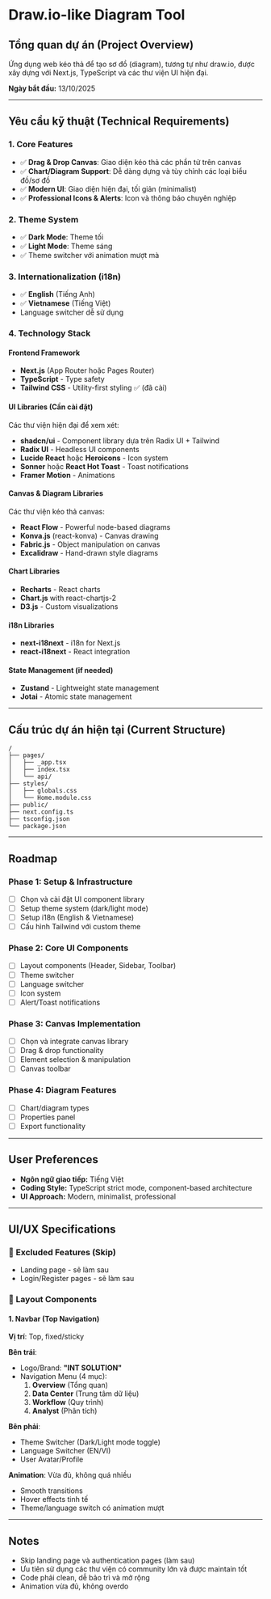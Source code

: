 # Draw.io-like Diagram Tool

## Tổng quan dự án (Project Overview)
Ứng dụng web kéo thả để tạo sơ đồ (diagram), tương tự như draw.io, được xây dựng với Next.js, TypeScript và các thư viện UI hiện đại.

**Ngày bắt đầu:** 13/10/2025

---

## Yêu cầu kỹ thuật (Technical Requirements)

### 1. Core Features
- ✅ **Drag & Drop Canvas**: Giao diện kéo thả các phần tử trên canvas
- ✅ **Chart/Diagram Support**: Dễ dàng dựng và tùy chỉnh các loại biểu đồ/sơ đồ
- ✅ **Modern UI**: Giao diện hiện đại, tối giản (minimalist)
- ✅ **Professional Icons & Alerts**: Icon và thông báo chuyên nghiệp

### 2. Theme System
- ✅ **Dark Mode**: Theme tối
- ✅ **Light Mode**: Theme sáng
- ✅ Theme switcher với animation mượt mà

### 3. Internationalization (i18n)
- ✅ **English** (Tiếng Anh)
- ✅ **Vietnamese** (Tiếng Việt)
- Language switcher dễ sử dụng

### 4. Technology Stack

#### Frontend Framework
- **Next.js** (App Router hoặc Pages Router)
- **TypeScript** - Type safety
- **Tailwind CSS** - Utility-first styling ✅ (đã cài)

#### UI Libraries (Cần cài đặt)
Các thư viện hiện đại để xem xét:
- **shadcn/ui** - Component library dựa trên Radix UI + Tailwind
- **Radix UI** - Headless UI components
- **Lucide React** hoặc **Heroicons** - Icon system
- **Sonner** hoặc **React Hot Toast** - Toast notifications
- **Framer Motion** - Animations

#### Canvas & Diagram Libraries
Các thư viện kéo thả canvas:
- **React Flow** - Powerful node-based diagrams
- **Konva.js** (react-konva) - Canvas drawing
- **Fabric.js** - Object manipulation on canvas
- **Excalidraw** - Hand-drawn style diagrams

#### Chart Libraries
- **Recharts** - React charts
- **Chart.js** with react-chartjs-2
- **D3.js** - Custom visualizations

#### i18n Libraries
- **next-i18next** - i18n for Next.js
- **react-i18next** - React integration

#### State Management (if needed)
- **Zustand** - Lightweight state management
- **Jotai** - Atomic state management

---

## Cấu trúc dự án hiện tại (Current Structure)

```
/
├── pages/
│   ├── _app.tsx
│   ├── index.tsx
│   └── api/
├── styles/
│   ├── globals.css
│   └── Home.module.css
├── public/
├── next.config.ts
├── tsconfig.json
└── package.json
```

---

## Roadmap

### Phase 1: Setup & Infrastructure
- [ ] Chọn và cài đặt UI component library
- [ ] Setup theme system (dark/light mode)
- [ ] Setup i18n (English & Vietnamese)
- [ ] Cấu hình Tailwind với custom theme

### Phase 2: Core UI Components
- [ ] Layout components (Header, Sidebar, Toolbar)
- [ ] Theme switcher
- [ ] Language switcher
- [ ] Icon system
- [ ] Alert/Toast notifications

### Phase 3: Canvas Implementation
- [ ] Chọn và integrate canvas library
- [ ] Drag & drop functionality
- [ ] Element selection & manipulation
- [ ] Canvas toolbar

### Phase 4: Diagram Features
- [ ] Chart/diagram types
- [ ] Properties panel
- [ ] Export functionality

---

## User Preferences
- **Ngôn ngữ giao tiếp:** Tiếng Việt
- **Coding Style:** TypeScript strict mode, component-based architecture
- **UI Approach:** Modern, minimalist, professional

---

## UI/UX Specifications

### 🚫 Excluded Features (Skip)
- Landing page - sẽ làm sau
- Login/Register pages - sẽ làm sau

### 📐 Layout Components

#### 1. Navbar (Top Navigation)
**Vị trí**: Top, fixed/sticky

**Bên trái**:
- Logo/Brand: **"INT SOLUTION"**
- Navigation Menu (4 mục):
  1. **Overview** (Tổng quan)
  2. **Data Center** (Trung tâm dữ liệu)
  3. **Workflow** (Quy trình)
  4. **Analyst** (Phân tích)

**Bên phải**:
- Theme Switcher (Dark/Light mode toggle)
- Language Switcher (EN/VI)
- User Avatar/Profile

**Animation**: Vừa đủ, không quá nhiều
- Smooth transitions
- Hover effects tinh tế
- Theme/language switch có animation mượt

---

## Notes
- Skip landing page và authentication pages (làm sau)
- Ưu tiên sử dụng các thư viện có community lớn và được maintain tốt
- Code phải clean, dễ bảo trì và mở rộng
- Animation vừa đủ, không overdo

